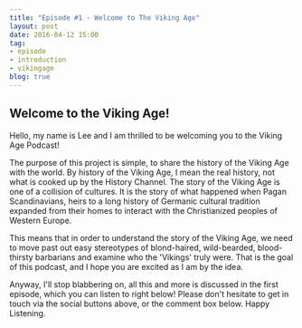 ```yaml
---
title: "Episode #1 - Welcome to The Viking Age"
layout: post
date: 2016-04-12 15:00
tag:
- episode
- introduction
- vikingage
blog: true
---
```


## Welcome to the Viking Age!

Hello, my name is Lee and I am thrilled to be welcoming you to the Viking Age Podcast!

The purpose of this project is simple, to share the history of the Viking Age with the world. By history of the
Viking Age, I mean the real history, not what is cooked up by the History Channel. The story of the Viking Age is one of a collision of cultures. It is the story of what happened when Pagan Scandinavians, heirs to a long history of Germanic cultural tradition expanded from their homes to interact with the Christianized peoples of Western Europe.

This means that in order to understand the story of the Viking Age, we need to move past out easy stereotypes of blond-haired, wild-bearded, blood-thirsty barbarians and examine who the 'Vikings' truly were. That is the goal of this podcast, and I hope you are excited as I am by the idea.

Anyway, I'll stop blabbering on, all this and more is discussed in the first episode, which you can listen to right below! Please don't hesitate to get in touch via the social buttons above, or the comment box below. Happy Listening.


